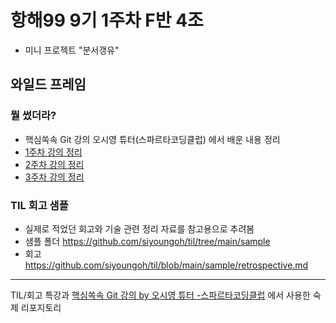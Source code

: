 # 항해99 9기 1주차 F반 4조 
- 미니 프로젝트 "분서갱유"

## 와일드 프레임
### 뭘 썼더라?
- 핵심쏙속 Git 강의 오시영 튜터(스파르타코딩클럽) 에서 배운 내용 정리
- [1주차 강의 정리](/scc_git_1week.txt)
- [2주차 강의 정리](/scc_git_2week.txt)
- [3주차 강의 정리](/scc_git_3week.md)

### TIL 회고 샘플
- 실제로 적었던 회고와 기술 관련 정리 자료를 참고용으로 추려봄
- 샘플 폴더 https://github.com/siyoungoh/til/tree/main/sample
- 회고 https://github.com/siyoungoh/til/blob/main/sample/retrospective.md 

-----
TIL/회고 특강과 [핵심쏙속 Git 강의 by 오시영 튜터 -스파르타코딩클럽](https://spartacodingclub.kr/online/git) 에서 사용한 숙제 리포지토리
